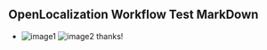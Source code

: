 ## OpenLocalization Workflow Test MarkDown
* ![image1](.\be858d73-b4d7-4615-a5e0-16be6141a47c.PNG)   ![image2](.\abcbda5f-6b8f-488e-9c2a-83dc431b279b.png) 
thanks!